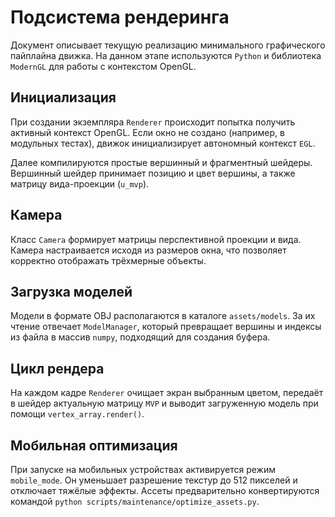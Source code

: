 # Подсистема рендеринга

Документ описывает текущую реализацию минимального графического пайплайна
движка. На данном этапе используются `Python` и библиотека `ModernGL` для
работы с контекстом OpenGL.

## Инициализация

При создании экземпляра `Renderer` происходит попытка получить активный
контекст OpenGL. Если окно не создано (например, в модульных тестах),
движок инициализирует автономный контекст `EGL`.

Далее компилируются простые вершинный и фрагментный шейдеры. Вершинный
шейдер принимает позицию и цвет вершины, а также матрицу вида-проекции
(`u_mvp`).

## Камера

Класс `Camera` формирует матрицы перспективной проекции и вида. Камера
настраивается исходя из размеров окна, что позволяет корректно отображать
трёхмерные объекты.

## Загрузка моделей

Модели в формате OBJ располагаются в каталоге `assets/models`. За их
чтение отвечает `ModelManager`, который превращает вершины и индексы из
файла в массив `numpy`, подходящий для создания буфера.

## Цикл рендера

На каждом кадре `Renderer` очищает экран выбранным цветом, передаёт в
шейдер актуальную матрицу `MVP` и выводит загруженную модель при помощи
`vertex_array.render()`.

## Мобильная оптимизация

При запуске на мобильных устройствах активируется режим `mobile_mode`. Он
уменьшает разрешение текстур до 512 пикселей и отключает тяжёлые эффекты.
Ассеты предварительно конвертируются командой
`python scripts/maintenance/optimize_assets.py`.
